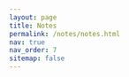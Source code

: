 ```yaml
---
layout: page
title: Notes
permalink: /notes/notes.html
nav: true
nav_order: 7
sitemap: false
---
```

